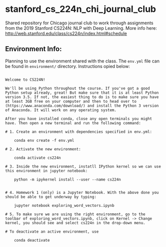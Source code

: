 # stanford_cs_224n_chi_journal_club
Shared repository for Chicago journal club to work through assignments from the 2019 Stanford CS224N: NLP with Deep Learning. More info here: http://web.stanford.edu/class/cs224n/index.html#schedule

## Environment Info: 

Planning to use the environment shared with the class. The `env.yml` file can be found in `environment/` directory. Instructions opied below: 

```

Welcome to CS224N!

We'll be using Python throughout the course. If you've got a good Python setup already, great! But make sure that it is at least Python version 3.5. If not, the easiest thing to do is to make sure you have at least 3GB free on your computer and then to head over to (https://www.anaconda.com/download/) and install the Python 3 version of Anaconda. It will work on any operating system.

After you have installed conda, close any open terminals you might have. Then open a new terminal and run the following command:

# 1. Create an environment with dependencies specified in env.yml:
    
    conda env create -f env.yml

# 2. Activate the new environment:
    
    conda activate cs224n
    
# 3. Inside the new environment, instatll IPython kernel so we can use this environment in jupyter notebook: 
    
    python -m ipykernel install --user --name cs224n


# 4. Homework 1 (only) is a Jupyter Notebook. With the above done you should be able to get underway by typing:

    jupyter notebook exploring_word_vectors.ipynb
    
# 5. To make sure we are using the right environment, go to the toolbar of exploring_word_vectors.ipynb, click on Kernel -> Change kernel, you should see and select cs224n in the drop-down menu.

# To deactivate an active environment, use
    
    conda deactivate
    
```

